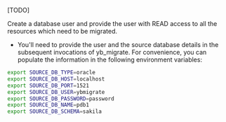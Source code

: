 
[TODO]

Create a database user and provide the user with READ access to all the resources which need to be migrated.

- You'll need to provide the user and the source database details in the subsequent invocations of yb_migrate. For convenience, you can populate the information in the following environment variables:

```sh
export SOURCE_DB_TYPE=oracle
export SOURCE_DB_HOST=localhost
export SOURCE_DB_PORT=1521
export SOURCE_DB_USER=ybmigrate
export SOURCE_DB_PASSWORD=password
export SOURCE_DB_NAME=pdb1
export SOURCE_DB_SCHEMA=sakila
```
